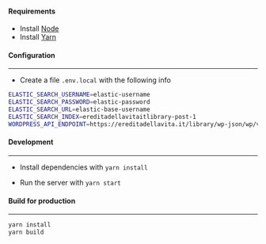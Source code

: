 

#### Requirements

- Install [Node](https://nodejs.org/it/download/)
- Install [Yarn](https://classic.yarnpkg.com/lang/en/docs/install/#debian-stable)


#### Configuration
------------

- Create a file `.env.local` with the following info

```bash
ELASTIC_SEARCH_USERNAME=elastic-username
ELASTIC_SEARCH_PASSWORD=elastic-password
ELASTIC_SEARCH_URL=elastic-base-username
ELASTIC_SEARCH_INDEX=ereditadellavitaitlibrary-post-1
WORDPRESS_API_ENDPOINT=https://ereditadellavita.it/library/wp-json/wp/v2
```

#### Development
------------------

- Install dependencies with `yarn install`


- Run the server with `yarn start`


#### Build for production
---------------------

```bash
yarn install
yarn build
```
